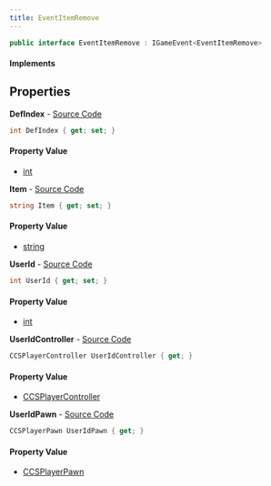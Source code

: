 ```yaml
---
title: EventItemRemove
---
```


```csharp
public interface EventItemRemove : IGameEvent<EventItemRemove>
```

#### Implements

## Properties

**DefIndex** - [Source Code](https://github.com/swiftly-solution/swiftlys2/blob/main/managed/src/SwiftlyS2.Generated/GameEvents/Interfaces/EventItemRemove.cs#L45)

```csharp
int DefIndex { get; set; }
```

#### Property Value

- [int](https://learn.microsoft.com/dotnet/api/system.int32)

**Item** - [Source Code](https://github.com/swiftly-solution/swiftlys2/blob/main/managed/src/SwiftlyS2.Generated/GameEvents/Interfaces/EventItemRemove.cs#L40)

```csharp
string Item { get; set; }
```

#### Property Value

- [string](https://learn.microsoft.com/dotnet/api/system.string)

**UserId** - [Source Code](https://github.com/swiftly-solution/swiftlys2/blob/main/managed/src/SwiftlyS2.Generated/GameEvents/Interfaces/EventItemRemove.cs#L33)

```csharp
int UserId { get; set; }
```

#### Property Value

- [int](https://learn.microsoft.com/dotnet/api/system.int32)

**UserIdController** - [Source Code](https://github.com/swiftly-solution/swiftlys2/blob/main/managed/src/SwiftlyS2.Generated/GameEvents/Interfaces/EventItemRemove.cs#L21)

```csharp
CCSPlayerController UserIdController { get; }
```

#### Property Value

- [CCSPlayerController](/docs/api/shared/schemadefinitions/ccsplayercontroller)

**UserIdPawn** - [Source Code](https://github.com/swiftly-solution/swiftlys2/blob/main/managed/src/SwiftlyS2.Generated/GameEvents/Interfaces/EventItemRemove.cs#L27)

```csharp
CCSPlayerPawn UserIdPawn { get; }
```

#### Property Value

- [CCSPlayerPawn](/docs/api/shared/schemadefinitions/ccsplayerpawn)

